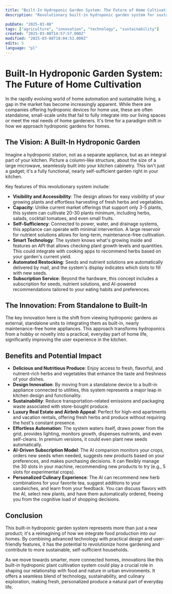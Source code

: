 ```yaml
---
title: "Built-In Hydroponic Garden System: The Future of Home Cultivation"
description: "Revolutionary built-in hydroponic garden system for sustainable home cultivation with smart technology and AI-driven features"

pubDate: "2025-03-08"
tags: ["agriculture", "innovation", "technology", "sustainability"]
created: "2025-03-08T14:57:57.000Z"
modified: "2025-03-08T18:04:53.000Z"
edits: 5
language: "pl"
---
```


# Built-In Hydroponic Garden System: The Future of Home Cultivation

In the rapidly evolving world of home automation and sustainable living, a gap in the market has become increasingly apparent. While there are companies offering hydroponic devices for home use, these are often standalone, small-scale units that fail to fully integrate into our living spaces or meet the real needs of home gardeners. It's time for a paradigm shift in how we approach hydroponic gardens for homes.

## The Vision: A Built-In Hydroponic Garden

Imagine a hydroponic station, not as a separate appliance, but as an integral part of your kitchen. Picture a column-like structure, about the size of a large microwave, seamlessly built into your kitchen cabinetry. This isn't just a gadget; it's a fully functional, nearly self-sufficient garden right in your kitchen.

Key features of this revolutionary system include:

- **Visibility and Accessibility**: The design allows for easy visibility of your growing plants and effortless harvesting of fresh herbs and vegetables.
- **Capacity**: Unlike current market offerings that support only 3-5 plants, this system can cultivate 20-30 plants minimum, including herbs, salads, cocktail tomatoes, and even small fruits.
- **Self-Sufficiency**: Connected to power, water, and drainage systems, this appliance can operate with minimal intervention. A large reservoir for nutrient solutions allows for long-term, maintenance-free cultivation.
- **Smart Technology**: The system knows what's growing inside and features an API that allows checking plant growth levels and quantities. This could integrate with cooking apps to recommend herbs based on your garden's current yield.
- **Automated Restocking**: Seeds and nutrient solutions are automatically delivered by mail, and the system's display indicates which slots to fill with new seeds.
- **Subscription Service**: Beyond the hardware, this concept includes a subscription for seeds, nutrient solutions, and AI-powered recommendations tailored to your eating habits and preferences.

## The Innovation: From Standalone to Built-In

The key innovation here is the shift from viewing hydroponic gardens as external, standalone units to integrating them as built-in, nearly maintenance-free home appliances. This approach transforms hydroponics from a hobby or novelty into a practical, everyday part of home life, significantly improving the user experience in the kitchen.

## Benefits and Potential Impact

- **Delicious and Nutritious Produce**: Enjoy access to fresh, flavorful, and nutrient-rich herbs and vegetables that enhance the taste and freshness of your dishes.
- **Design Innovation**: By moving from a standalone device to a built-in appliance connected to utilities, this system represents a major leap in kitchen design and functionality.
- **Sustainability**: Reduce transportation-related emissions and packaging waste associated with store-bought produce.
- **Luxury Real Estate and Airbnb Appeal**: Perfect for high-end apartments and vacation rentals, offering fresh herbs and produce without requiring the host's constant presence.
- **Effortless Automation**: The system waters itself, draws power from the grid, provides lighting, monitors growth, dispenses nutrients, and even self-cleans. In premium versions, it could even plant new seeds automatically.
- **AI-Driven Subscription Model**: The AI companion monitors your crops, orders new seeds when needed, suggests new products based on your preferences, and makes purchasing decisions. It can flexibly manage the 30 slots in your machine, recommending new products to try (e.g., 5 slots for experimental crops).
- **Personalized Culinary Experience**: The AI can recommend new herb combinations for your favorite tea, suggest additions to your sandwiches, and learn from your feedback. You can discuss flavors with the AI, select new plants, and have them automatically ordered, freeing you from the cognitive load of shopping decisions.

## Conclusion

This built-in hydroponic garden system represents more than just a new product; it's a reimagining of how we integrate food production into our homes. By combining advanced technology with practical design and user-friendly features, it has the potential to revolutionize home gardening and contribute to more sustainable, self-sufficient households.

As we move towards smarter, more connected homes, innovations like this built-in hydroponic plant cultivation system could play a crucial role in shaping our relationship with food and nature in urban environments. It offers a seamless blend of technology, sustainability, and culinary exploration, making fresh, personalized produce a natural part of everyday life.
